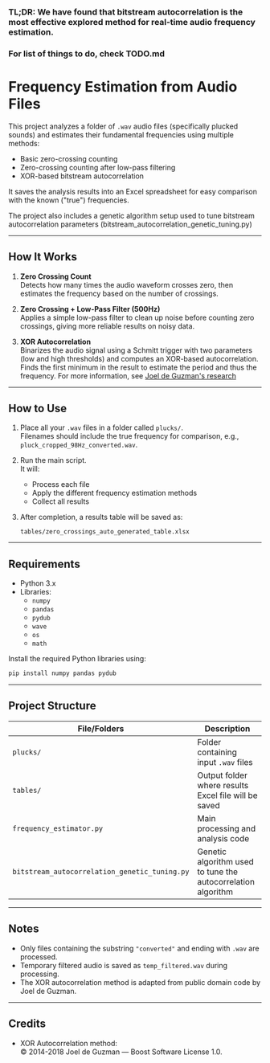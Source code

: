 ### TL;DR: We have found that bitstream autocorrelation is the most effective explored method for real-time audio frequency estimation.

### For list of things to do, check TODO.md

# Frequency Estimation from Audio Files

This project analyzes a folder of `.wav` audio files (specifically plucked sounds) and estimates their fundamental frequencies using multiple methods:
- Basic zero-crossing counting
- Zero-crossing counting after low-pass filtering
- XOR-based bitstream autocorrelation

It saves the analysis results into an Excel spreadsheet for easy comparison with the known ("true") frequencies.

The project also includes a genetic algorithm setup used to tune bitstream autocorrelation parameters (bitstream_autocorrelation_genetic_tuning.py)

---

## How It Works

1. **Zero Crossing Count**  
   Detects how many times the audio waveform crosses zero, then estimates the frequency based on the number of crossings.

2. **Zero Crossing + Low-Pass Filter (500Hz)**  
   Applies a simple low-pass filter to clean up noise before counting zero crossings, giving more reliable results on noisy data.

3. **XOR Autocorrelation**  
   Binarizes the audio signal using a Schmitt trigger with two parameters (low and high thresholds) and computes an XOR-based autocorrelation. Finds the first minimum in the result to estimate the period and thus the frequency.
   For more information, see [Joel de Guzman's research](https://www.cycfi.com/2018/03/fast-and-efficient-pitch-detection-bitstream-autocorrelation/)

---

## How to Use

1. Place all your `.wav` files in a folder called `plucks/`.  
   Filenames should include the true frequency for comparison, e.g., `pluck_cropped_98Hz_converted.wav`.

2. Run the main script.  
   It will:
   - Process each file
   - Apply the different frequency estimation methods
   - Collect all results

3. After completion, a results table will be saved as:  
   ```
   tables/zero_crossings_auto_generated_table.xlsx
   ```

---

## Requirements

- Python 3.x
- Libraries:
  - `numpy`
  - `pandas`
  - `pydub`
  - `wave`
  - `os`
  - `math`

Install the required Python libraries using:
```bash
pip install numpy pandas pydub
```

---

## Project Structure

| File/Folders        | Description                                |
|---------------------|--------------------------------------------|
| `plucks/`           | Folder containing input `.wav` files       |
| `tables/`           | Output folder where results Excel file will be saved |
| `frequency_estimator.py`    | Main processing and analysis code          |
| `bitstream_autocorrelation_genetic_tuning.py` | Genetic algorithm used to tune the autocorrelation algorithm |

---

## Notes

- Only files containing the substring `"converted"` and ending with `.wav` are processed.
- Temporary filtered audio is saved as `temp_filtered.wav` during processing.
- The XOR autocorrelation method is adapted from public domain code by Joel de Guzman.

---

## Credits

- XOR Autocorrelation method:  
  © 2014-2018 Joel de Guzman — Boost Software License 1.0.

